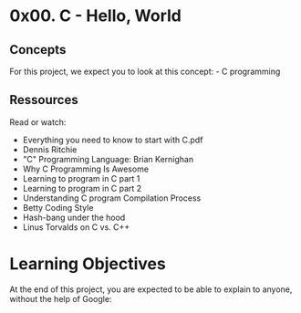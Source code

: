 #  0x00. C - Hello, World

## Concepts

For this project, we expect you to look at this concept:
	- C programming

## Ressources 

Read or watch:	
* Everything you need to know to start with C.pdf
* Dennis Ritchie
* "C" Programming Language: Brian Kernighan
* Why C Programming Is Awesome
* Learning to program in C part 1
* Learning to program in C part 2
* Understanding C program Compilation Process
* Betty Coding Style
* Hash-bang under the hood	
* Linus Torvalds on C vs. C++

# Learning Objectives

At the end of this project, you are expected to be able to explain to anyone, without the help of Google:
